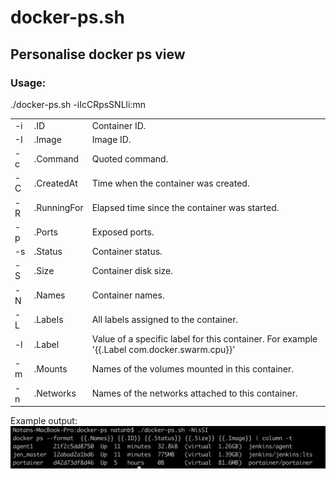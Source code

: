 # docker-ps.sh
## Personalise docker ps view

### Usage:
./docker-ps.sh -iIcCRpsSNLli:mn<br>

<table>
  <tr>
    <td>-i</td><td>.ID</td><td>Container ID.</td>
  </tr>
  <tr>
    <td>-I</td><td>.Image</td><td>Image ID.</td>
  </tr>
  <tr>
    <td>-c</td><td>.Command</td><td>Quoted command.</td>
  </tr>
  <tr>
    <td>-C</td><td>.CreatedAt</td><td>Time when the container was created.</td>
  </tr>
  <tr>
    <td>-R</td><td>.RunningFor</td><td>Elapsed time since the container was started.</td>
  </tr>
  <tr>
    <td>-p</td><td>.Ports</td><td>Exposed ports.</td>
  </tr>
  <tr>
    <td>-s</td><td>.Status</td><td>Container status.</td>
  </tr>
  <tr>
    <td>-S</td><td>.Size</td><td>Container disk size.</td>
  </tr>
  <tr>
    <td>-N</td><td>.Names</td><td>Container names.</td>
  </tr>
  <tr>
    <td>-L</td><td>.Labels</td><td>All labels assigned to the container.</td>
  </tr>
  <tr>
    <td>-l</td><td>.Label</td><td>Value of a specific label for this container. For example '{{.Label com.docker.swarm.cpu}}'</td>
  </tr>
  <tr>
    <td>-m</td><td>.Mounts</td><td>Names of the volumes mounted in this container.</td>
  </tr>
  <tr>
    <td>-n</td><td>.Networks</td><td>Names of the networks attached to this container.</td>
  </tr>
<table>

Example output:<br>
<img src="docker-ps.png">
